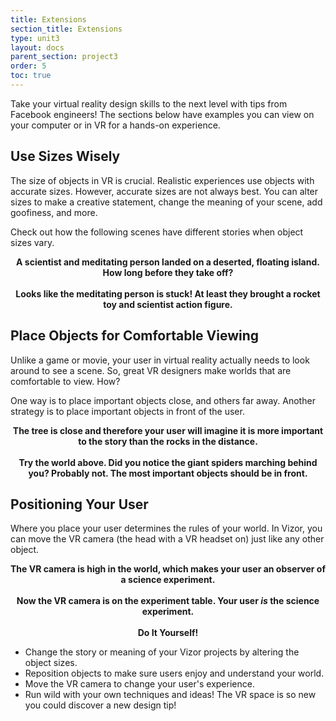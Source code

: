 ```yaml
---
title: Extensions
section_title: Extensions
type: unit3
layout: docs
parent_section: project3
order: 5
toc: true
---
```

Take your virtual reality design skills to the next level with tips from Facebook engineers! The sections below have examples you can view on your computer or in VR for a hands-on experience.

## Use Sizes Wisely
The size of objects in VR is crucial. Realistic experiences use objects with accurate sizes. However, accurate sizes are not always best. You can alter sizes to make a creative statement, change the meaning of your scene, add goofiness, and more.

Check out how the following scenes have different stories when object sizes vary.

<div style="text-align:center">
	<script src="//vizor.io/scripts/embed.js" data-vizorurl="//vizor.io/embed/techstart/vizor_lesson_scale_escape" ></script>
	<strong>A scientist and meditating person landed on a deserted, floating island. How long before they take off?</strong> 
</div>

<br>

<div style="text-align:center">
	<script src="//vizor.io/scripts/embed.js" data-vizorurl="//vizor.io/embed/techstart/vizor_lesson_scale_toys" ></script>
	<strong>Looks like the meditating person is stuck! At least they brought a rocket toy and scientist action figure.</strong> 
</div>

## Place Objects for Comfortable Viewing
Unlike a game or movie, your user in virtual reality actually needs to look around to see a scene. So, great VR designers make worlds that are comfortable to view. How?

One way is to place important objects close, and others far away. Another strategy is to place important objects in front of the user.

<div style="text-align:center">
	<script src="//vizor.io/scripts/embed.js" data-vizorurl="//vizor.io/embed/techstart/vizor_lesson_placement_lone_close_tree" ></script>
	<strong>The tree is close and therefore your user will imagine it is more important to the story than the rocks in the distance.</strong> 
</div>

<br>

<div style="text-align:center">
	<script src="//vizor.io/scripts/embed.js" data-vizorurl="//vizor.io/embed/techstart/vizor_lesson_placement_cone_spiders" ></script>
	<strong>Try the world above. Did you notice the giant spiders marching behind you? Probably not. The most important objects should be in front.</strong> 
</div>

## Positioning Your User
Where you place your user determines the rules of your world. In Vizor, you can move the VR camera (the head with a VR headset on) just like any other object.

<div style="text-align:center">
	<script src="//vizor.io/scripts/embed.js" data-vizorurl="//vizor.io/embed/techstart/vizor_lesson_user_placement_observer" ></script>
	<strong>The VR camera is high in the world, which makes your user an observer of a science experiment.</strong> 
</div>

<br>

<div style="text-align:center">
	<script src="//vizor.io/scripts/embed.js" data-vizorurl="//vizor.io/embed/techstart/vizor_lesson_user_placement_you_are_experiment" ></script>
	<strong>Now the VR camera is on the experiment table. Your user <i>is</i> the science experiment.</strong> 
</div>

<br>

<div class="alert_red">
  <div style="text-align:center">
  	<strong>Do It Yourself!</strong> 
  </div>
  <ul> 
  	<li>Change the story or meaning of your Vizor projects by altering the object sizes. </li>
  	<li>Reposition objects to make sure users enjoy and understand your world.</li>
  	<li>Move the VR camera to change your user's experience. </li>
  	<li>Run wild with your own techniques and ideas! The VR space is so new you could discover a new design tip! </li>
  </ul>
</div>
